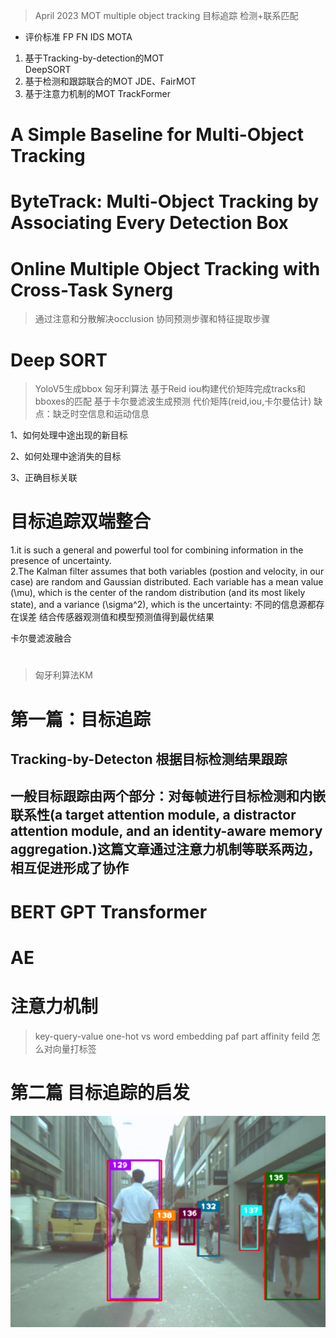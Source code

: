 > April 2023
MOT multiple object tracking 目标追踪 检测+联系匹配
* 评价标准 FP FN IDS MOTA
1. 基于Tracking-by-detection的MOT<br>
   DeepSORT
2. 基于检测和跟踪联合的MOT
   JDE、FairMOT
3. 基于注意力机制的MOT 
   TrackFormer
# A Simple Baseline for Multi-Object Tracking
# ByteTrack: Multi-Object Tracking by Associating Every Detection Box
# Online Multiple Object Tracking with Cross-Task Synerg  
>通过注意和分散解决occlusion
协同预测步骤和特征提取步骤

# Deep SORT
>YoloV5生成bbox
>匈牙利算法 基于Reid iou构建代价矩阵完成tracks和bboxes的匹配
>基于卡尔曼滤波生成预测
>代价矩阵(reid,iou,卡尔曼估计)
缺点：缺乏时空信息和运动信息




1、如何处理中途出现的新目标

2、如何处理中途消失的目标

3、正确目标关联



# 目标追踪双端整合


1.it is such a general and powerful tool for combining information in the presence of uncertainty.<br>
2.The Kalman filter assumes that both variables (postion and velocity, in our case) are random and Gaussian distributed. Each variable has a mean value \(\mu\), which is the center of the random distribution (and its most likely state), and a variance \(\sigma^2\), which is the uncertainty:
 不同的信息源都存在误差 结合传感器观测值和模型预测值得到最优结果<br>

卡尔曼滤波融合<br>
#
>匈牙利算法KM

# 第一篇：目标追踪
## Tracking-by-Detecton 根据目标检测结果跟踪

## 一般目标跟踪由两个部分：对每帧进行目标检测和内嵌联系性(a target attention module, a distractor attention module, and an identity-aware memory aggregation.)这篇文章通过注意力机制等联系两边，相互促进形成了协作
# BERT GPT Transformer
# AE

# 注意力机制
>key-query-value
> one-hot vs word embedding
> paf part affinity feild 怎么对向量打标签

# 第二篇 目标追踪的启发



 ![a](Capture.PNG)




